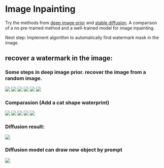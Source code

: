 # Image Inpainting

Try the methods from [deep image prior](https://openaccess.thecvf.com/content_cvpr_2018/html/Ulyanov_Deep_Image_Prior_CVPR_2018_paper.html) and [stable diffusion](https://huggingface.co/docs/diffusers/using-diffusers/sdxl#refine-image-quality). A comparison of a no pre-trained method and a well-trained model for image inpainting. 

Next step: Implement algorithm to automatically find watermark mask in the image.

## recover a watermark in the image: 

### Some steps in deep image prior. recover the image from a random image.
![](img/6.png) 
![](img/11.png) ![](img/10.png) ![](img/9.png) ![](img/8.png) ![](img/7.png) 

### Comparasion (Add a cat shape waterprint)
![](img/1.png) ![](img/2.png) ![](img/3.png) ![](img/4.png) ![](img/5.png) 

### Diffusion result:

![](img/diffusion.png) 

### Diffusion model can draw new object by prompt

![](img/inpaint-cat.png) 
